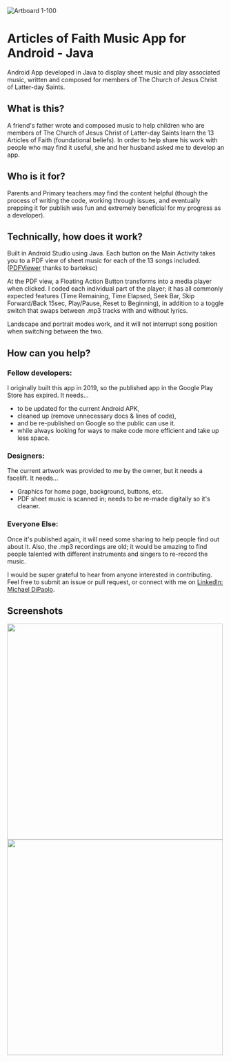 ![Artboard 1-100](https://user-images.githubusercontent.com/51255499/179341798-98be3f89-d0cf-4116-b5d8-65d00f2cfb47.jpg)

# Articles of Faith Music App for Android - Java
Android App developed in Java to display sheet music and play associated music, written and composed for members of The Church of Jesus Christ of Latter-day Saints.

## What is this?
A friend's father wrote and composed music to help children who are members of The Church of Jesus Christ of Latter-day Saints learn the 13 Articles of Faith (foundational beliefs). In order to help share his work with people who may find it useful, she and her husband asked me to develop an app.

## Who is it for?
Parents and Primary teachers may find the content helpful (though the process of writing the code, working through issues, and eventually prepping it for publish was fun and extremely beneficial for my progress as a developer).

## Technically, how does it work?
Built in Android Studio using Java.
Each button on the Main Activity takes you to a PDF view of sheet music for each of the 13 songs included. (<a href="https://github.com/barteksc/AndroidPdfViewer">PDFViewer</a> thanks to barteksc)

At the PDF view, a Floating Action Button transforms into a media player when clicked. I coded each individual part of the player; it has all commonly expected features (Time Remaining, Time Elapsed, Seek Bar, Skip Forward/Back 15sec, Play/Pause, Reset to Beginning), in addition to a toggle switch that swaps between .mp3 tracks with and without lyrics.

Landscape and portrait modes work, and it will not interrupt song position when switching between the two.

## How can you help?
### Fellow developers:
I originally built this app in 2019, so the published app in the Google Play Store has expired.
It needs...
<ul>
  <li>to be updated for the current Android APK,</li>
  <li>cleaned up (remove unnecessary docs & lines of code),</li>
  <li>and be re-published on Google so the public can use it.</li>
  <li>while always looking for ways to make code more efficient and take up less space.</li>
</ul>

### Designers:
The current artwork was provided to me by the owner, but it needs a facelift. It needs...
<ul>
  <li>Graphics for home page, background, buttons, etc.</li>
  <li>PDF sheet music is scanned in; needs to be re-made digitally so it's cleaner.</li>
</ul>

### Everyone Else:
Once it's published again, it will need some sharing to help people find out about it.
Also, the .mp3 recordings are old; it would be amazing to find people talented with different instruments and singers to re-record the music.

I would be super grateful to hear from anyone interested in contributing. Feel free to submit an issue or pull request, or connect with me on <a href="https://www.linkedin.com/in/dipaolo-michael/">LinkedIn: Michael DiPaolo</a>. 

## Screenshots
<p float="left">
<img src="https://user-images.githubusercontent.com/51255499/179341883-dddd935b-382d-43be-bd36-fb31dca3a312.png" width="500" />
<img src="https://user-images.githubusercontent.com/51255499/179342044-5ea073cf-c981-4d8a-970d-e23fad492586.png" width="500" />
</p>

